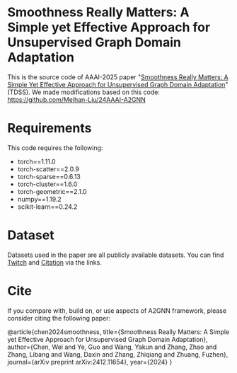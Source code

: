 # Smoothness Really Matters: A Simple yet Effective Approach for Unsupervised Graph Domain Adaptation
This is the source code of AAAI-2025 paper "[Smoothness Really Matters: A Simple Yet Effective Approach for Unsupervised Graph Domain Adaptation](https://arxiv.org/abs/2412.11654)" (TDSS).
We made modifications based on this code: https://github.com/Meihan-Liu/24AAAI-A2GNN

# Requirements
This code requires the following:
* torch==1.11.0
* torch-scatter==2.0.9
* torch-sparse==0.6.13
* torch-cluster==1.6.0
* torch-geometric==2.1.0
* numpy==1.19.2
* scikit-learn==0.24.2

# Dataset
Datasets used in the paper are all publicly available datasets. You can find [Twitch](https://github.com/benedekrozemberczki/datasets#twitch-social-networks) and [Citation](https://github.com/yuntaodu/ASN/tree/main/data) via the links.

# Cite
If you compare with, build on, or use aspects of A2GNN framework, please consider citing the following paper:

@article{chen2024smoothness,
  title={Smoothness Really Matters: A Simple yet Effective Approach for Unsupervised Graph Domain Adaptation},
  author={Chen, Wei and Ye, Guo and Wang, Yakun and Zhang, Zhao and Zhang, Libang and Wang, Daxin and Zhang, Zhiqiang and Zhuang, Fuzhen},
  journal={arXiv preprint arXiv:2412.11654},
  year={2024}
}
